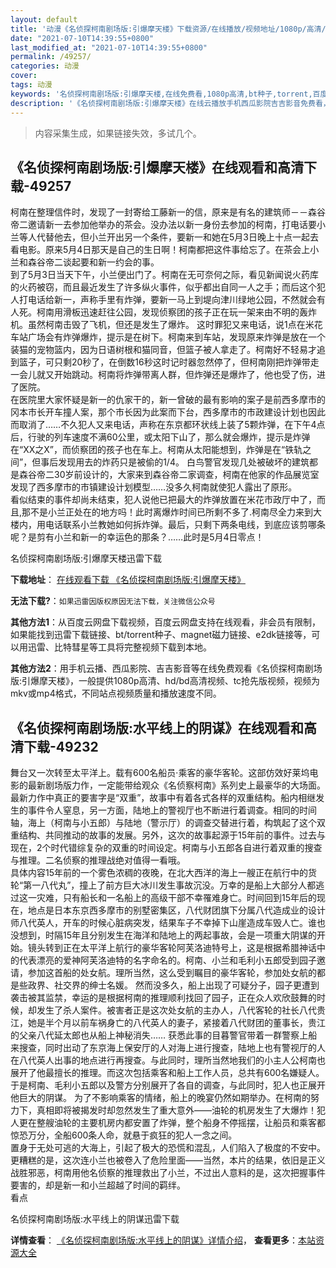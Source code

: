 ```yaml
---
layout: default
title: '动漫《名侦探柯南剧场版:引爆摩天楼》下载资源/在线播放/视频地址/1080p/高清/蓝光'
date: "2021-07-10T14:39:55+0800"
last_modified_at: "2021-07-10T14:39:55+0800"
permalink: /49257/
categories: 动漫
cover:
tags: 动漫
keywords: '名侦探柯南剧场版:引爆摩天楼,在线免费看,1080p高清,bt种子,torrent,百度云盘,magnet,磁力链,迅雷下载资源'
description: '《名侦探柯南剧场版:引爆摩天楼》在线云播放手机西瓜影院吉吉影音免费看，1080p高清bd/hd未删减完整版和tc抢先枪版，mkv/mp4格式，附带bt/torrent种子、magnet/磁力链、百度云盘、网盘资源迅雷下载链接'
---
```


>内容采集生成，如果链接失效，多试几个。


## 《名侦探柯南剧场版:引爆摩天楼》在线观看和高清下载-49257

柯南在整理信件时，发现了一封寄给工藤新一的信，原来是有名的建筑师－－森谷帝二邀请新一去参加他举办的茶会。没办法以新一身份去参加的柯南，打电话要小兰等人代替他去，但小兰开出另一个条件，要新一和她在5月3日晚上十点一起去看电影。原来5月4日那天是自己的生日啊！柯南都把这件事给忘了。在茶会上小兰和森谷帝二谈起要和新一约会的事。<br />到了5月3日当天下午，小兰便出门了。柯南在无可奈何之际，看见新闻说火药库的火药被窃，而且最近发生了许多纵火事件，似乎都出自同一人之手；而后这个犯人打电话给新一，声称手里有炸弹，要新一马上到堤向津川绿地公园，不然就会有人死。柯南用滑板迅速赶往公园，发现侦察团的孩子正在玩一架来由不明的轰炸机。虽然柯南击毁了飞机，但还是发生了爆炸。 这时罪犯又来电话，说1点在米花车站广场会有炸弹爆炸，提示是在树下。柯南来到车站，发现原来炸弹是放在一个装猫的宠物篮内，因为日语树根和猫同音，但篮子被人拿走了。柯南好不轻易才追到篮子，可只剩20秒了，在倒数16秒这时记时器忽然停了，但柯南刚把炸弹带走一会儿就又开始跳动。柯南将炸弹带离人群，但炸弹还是爆炸了，他也受了伤，进了医院。<br />在医院里大家怀疑是新一的仇家干的，新一曾破的最有影响的案子是前西多摩市的冈本市长开车撞人案，那个市长因为此案而下台，西多摩市的市政建设计划也因此而取消了……不久犯人又来电话，声称在东京都环状线上装了5颗炸弹，在下午4点后，行驶的列车速度不满60公里，或太阳下山了，那么就会爆炸，提示是炸弹在&ldquo;XX之X”，而侦察团的孩子也在车上。柯南从太阳能想到，炸弹是在“铁轨之间”，但事后发现用去的炸药只是被偷的1/4。 白鸟警官发现几处被破坏的建筑都是森谷帝二30岁前设计的，大家来到森谷帝二家调查，柯南在他家的作品展览室发现了西多摩市的市镇建设计划模型&hellip;…没多久柯南就使犯人露出了原形。<br />看似结束的事件却尚未结束，犯人说他已把最大的炸弹放置在米花市政厅中了，而且,那不是小兰正处在的地方吗！此时离爆炸时间已所剩不多了.柯南尽全力来到大楼内，用电话联系小兰教她如何拆炸弹。最后，只剩下两条电线，到底应该剪哪条呢？是剪有小兰和新一的幸运色的那条？……此时是5月4日零点！


名侦探柯南剧场版:引爆摩天楼迅雷下载

**下载地址**： [在线观看下载 《名侦探柯南剧场版:引爆摩天楼》](https://www.993dy.com//vod-detail-id-4347.html) 


**无法下载?**：`如果迅雷因版权原因无法下载，关注微信公众号 `

**其他方法1**：从百度云网盘下载视频，百度云网盘支持在线观看，非会员有限制，如果能找到迅雷下载链接、bt/torrent种子、magnet磁力链接、e2dk链接等，可以用迅雷、比特彗星等工具将完整视频下载到本地。

**其他方法2**：用手机云播、西瓜影院、吉吉影音等在线免费观看《名侦探柯南剧场版:引爆摩天楼》，一般提供1080p高清、hd/bd高清视频、tc抢先版视频，视频为mkv或mp4格式，不同站点视频质量和播放速度不同。


## 《名侦探柯南剧场版:水平线上的阴谋》在线观看和高清下载-49232

舞台又一次转至太平洋上。载有600名船员&middot;乘客的豪华客轮。这部仿效好莱坞电影的最新剧场版力作，一定能带给观众《名侦察柯南》系列史上最豪华的大场面。 最新力作中真正的要害字是&ldquo;双重”，故事中有着各式各样的双重结构。船内相继发生的事件令人窒息，另一方面，陆地上的警视厅也不断进行着调查。相同的时间轴，海上（柯南与小五郎）与陆地（警示厅）的调查交替进行着，构筑起了这个双重结构、共同推动的故事的发展。另外，这次的故事起源于15年前的事件。过去与现在，2个时代错综复杂的双重的时间设定。柯南与小五郎各自进行着双重的搜查与推理。二名侦察的推理战绝对值得一看哦。<br />具体内容15年前的一个雾色浓稠的夜晚，在北大西洋的海上一艘正在航行中的货轮&ldquo;第一八代丸&rdquo;，撞上了前方巨大冰川发生事故沉没。万幸的是船上大部分人都逃过这一灾难，只有船长和一名船上的高级干部不幸罹难身亡。时间回到15年后的现在，地点是日本东京西多摩市的别墅密集区，八代财团旗下分属八代造成业的设计师八代英人，开车的时候心脏病突发，结果车子不幸掉下山崖造成车毁人亡。谁也没想到，时隔15年且分别发生在海洋和陆地上的两起事故，会是一项重大阴谋的开始。镜头转到正在太平洋上航行的豪华客轮阿芙洛迪特号上，这是根据希腊神话中的代表漂亮的爱神阿芙洛迪特的名字命名的。柯南、小兰和毛利小五郎受到园子邀请，参加这首船的处女航。理所当然，这么受到瞩目的豪华客轮，参加处女航的都是些政界、社交界的绅士名媛。 然而没多久，船上出现了可疑分子，园子更遭到袭击被其监禁，幸运的是根据柯南的推理顺利找回了园子，正在众人欢欣鼓舞的时候，却发生了杀人案件。被害者正是这次处女航的主办人，八代客轮的社长八代贵江，她是半个月以前车祸身亡的八代英人的妻子，紧接着八代财团的董事长，贵江的父亲八代延太郎也从船上神秘消失&hellip;… 获悉此事的目暮警官带着一群警察上船来搜查，同时出动了东京海上保安厅的人对海上进行搜查，陆地上也有警视厅的人在八代英人出事的地点进行再搜查。与此同时，理所当然地我们的小主人公柯南也展开了他最擅长的推理。而这次包括乘客和船上工作人员，总共有600名嫌疑人。于是柯南、毛利小五郎以及警方分别展开了各自的调查，与此同时，犯人也正展开他巨大的阴谋。 为了不影响乘客的情绪，船上的晚宴仍然如期举办。在柯南的努力下，真相即将被揭发时却忽然发生了重大意外&mdash;—油轮的机房发生了大爆炸！犯人更在整艘油轮的主要机房内都安置了炸弹，整个船身不停摇摆，让船员和乘客都惊恐万分，全船600条人命，就悬于疯狂的犯人一念之间。<br />置身于无处可逃的大海上，引起了极大的恐慌和混乱，人们陷入了极度的不安中。更糟糕的是，这次连小兰也被卷入了危险里面&mdash;—当然，本片的结果，依旧是正义战胜邪恶，柯南用他名侦察的推理救出了小兰，不过出人意料的是，这次把握事件要害的，却是新一和小兰超越了时间的羁绊。<br />看点


名侦探柯南剧场版:水平线上的阴谋迅雷下载

**详情查看**： [《名侦探柯南剧场版:水平线上的阴谋》详情介绍](/movie/49232/)， **查看更多**：[本站资源大全](/movie/t/all/)


